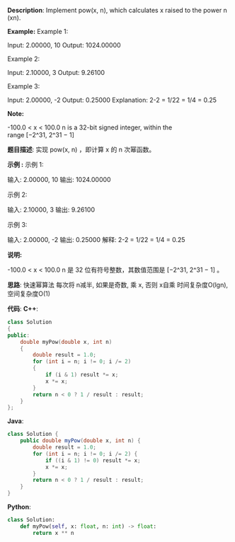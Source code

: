 __Description__:
Implement pow(x, n), which calculates x raised to the power n (xn).

__Example:__
Example 1:

Input: 2.00000, 10
Output: 1024.00000

Example 2:

Input: 2.10000, 3
Output: 9.26100

Example 3:

Input: 2.00000, -2
Output: 0.25000
Explanation: 2-2 = 1/22 = 1/4 = 0.25

__Note:__

-100.0 < x < 100.0
n is a 32-bit signed integer, within the range [−2^31, 2^31 − 1]

__题目描述__:
实现 pow(x, n) ，即计算 x 的 n 次幂函数。

__示例 :__
示例 1:

输入: 2.00000, 10
输出: 1024.00000

示例 2:

输入: 2.10000, 3
输出: 9.26100

示例 3:

输入: 2.00000, -2
输出: 0.25000
解释: 2-2 = 1/22 = 1/4 = 0.25

__说明:__

-100.0 < x < 100.0
n 是 32 位有符号整数，其数值范围是 [−2^31, 2^31 − 1] 。

__思路__:
快速幂算法
每次将 n减半, 如果是奇数, 乘 x, 否则 x自乘
时间复杂度O(lgn), 空间复杂度O(1)

__代码__:
__C++__:
```C++
class Solution 
{
public:
    double myPow(double x, int n) 
    {
        double result = 1.0;
        for (int i = n; i != 0; i /= 2) 
        {
            if (i & 1) result *= x;
            x *= x;
        }
        return n < 0 ? 1 / result : result;
    }
};
```

__Java__:
```Java
class Solution {
    public double myPow(double x, int n) {
        double result = 1.0;
        for (int i = n; i != 0; i /= 2) {
            if ((i & 1) != 0) result *= x;
            x *= x;
        }
        return n < 0 ? 1 / result : result;
    }
}
```

__Python__:
```Python
class Solution:
    def myPow(self, x: float, n: int) -> float:
        return x ** n
```